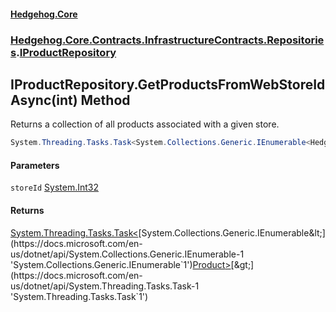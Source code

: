 #### [Hedgehog.Core](index.md 'index')
### [Hedgehog.Core.Contracts.InfrastructureContracts.Repositories](Hedgehog_Core_Contracts_InfrastructureContracts_Repositories.md 'Hedgehog.Core.Contracts.InfrastructureContracts.Repositories').[IProductRepository](Hedgehog_Core_Contracts_InfrastructureContracts_Repositories_IProductRepository.md 'Hedgehog.Core.Contracts.InfrastructureContracts.Repositories.IProductRepository')
## IProductRepository.GetProductsFromWebStoreIdAsync(int) Method
Returns a collection of all products associated with a given store.  
```csharp
System.Threading.Tasks.Task<System.Collections.Generic.IEnumerable<Hedgehog.Core.Domain.Product>> GetProductsFromWebStoreIdAsync(int storeId);
```
#### Parameters
<a name='Hedgehog_Core_Contracts_InfrastructureContracts_Repositories_IProductRepository_GetProductsFromWebStoreIdAsync(int)_storeId'></a>
`storeId` [System.Int32](https://docs.microsoft.com/en-us/dotnet/api/System.Int32 'System.Int32')  
  
#### Returns
[System.Threading.Tasks.Task&lt;](https://docs.microsoft.com/en-us/dotnet/api/System.Threading.Tasks.Task-1 'System.Threading.Tasks.Task`1')[System.Collections.Generic.IEnumerable&lt;](https://docs.microsoft.com/en-us/dotnet/api/System.Collections.Generic.IEnumerable-1 'System.Collections.Generic.IEnumerable`1')[Product](Hedgehog_Core_Domain_Product.md 'Hedgehog.Core.Domain.Product')[&gt;](https://docs.microsoft.com/en-us/dotnet/api/System.Collections.Generic.IEnumerable-1 'System.Collections.Generic.IEnumerable`1')[&gt;](https://docs.microsoft.com/en-us/dotnet/api/System.Threading.Tasks.Task-1 'System.Threading.Tasks.Task`1')  
